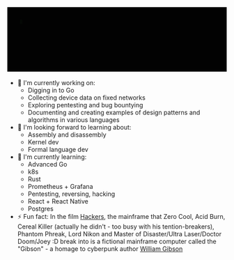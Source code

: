 <img src="https://github.com/claudemuller/terminal-typer/blob/master/assets/matrix.gif"/>

- 🔭 I'm currently working on:
  - Digging in to Go
  - Collecting device data on fixed networks
  - Exploring pentesting and bug bountying
  - Documenting and creating examples of design patterns and algorithms in various languages
- 🚀 I'm looking forward to learning about:
  - Assembly and disassembly
  - Kernel dev
  - Formal language dev
- 🌱 I'm currently learning:
  - Advanced Go
  - k8s
  - Rust
  - Prometheus + Grafana
  - Pentesting, reversing, hacking
  - React + React Native
  - Postgres
- ⚡ Fun fact: In the film [Hackers](https://www.imdb.com/title/tt0113243/), the mainframe that Zero Cool, Acid Burn, Cereal Killer (actually he didn't - too busy with his tention-breakers), Phantom Phreak, Lord Nikon and Master of Disaster/Ultra Laser/Doctor Doom/Joey :D break into is a fictional mainframe computer called the "Gibson" - a homage to cyberpunk author [William Gibson](https://en.wikipedia.org/wiki/William_Gibson)
